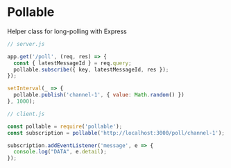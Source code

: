 # Pollable

Helper class for long-polling with Express

```javascript
// server.js

app.get('/poll', (req, res) => {
  const { latestMessageId } = req.query;
  pollable.subscribe({ key, latestMessageId, res });
});

setInterval(_ => {
  pollable.publish('channel-1', { value: Math.random() })
}, 1000);
```

```javascript
// client.js

const pollable = require('pollable');
const subscription = pollable('http://localhost:3000/poll/channel-1');

subscription.addEventListener('message', e => {
  console.log("DATA", e.detail);
});
```


